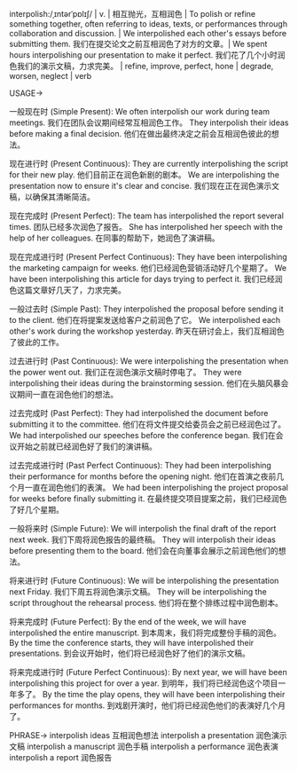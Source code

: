interpolish:/ˌɪntərˈpɒlɪʃ/ | v. |  相互抛光，互相润色 | To polish or refine something together, often referring to ideas, texts, or performances through collaboration and discussion. |  We interpolished each other's essays before submitting them. 我们在提交论文之前互相润色了对方的文章。|  We spent hours interpolishing our presentation to make it perfect. 我们花了几个小时润色我们的演示文稿，力求完美。 | refine, improve, perfect, hone |  degrade, worsen, neglect | verb

USAGE->

一般现在时 (Simple Present):
We often interpolish our work during team meetings.  我们在团队会议期间经常互相润色工作。
They interpolish their ideas before making a final decision.  他们在做出最终决定之前会互相润色彼此的想法。

现在进行时 (Present Continuous):
They are currently interpolishing the script for their new play.  他们目前正在润色新剧的剧本。
We are interpolishing the presentation now to ensure it's clear and concise. 我们现在正在润色演示文稿，以确保其清晰简洁。

现在完成时 (Present Perfect):
The team has interpolished the report several times.  团队已经多次润色了报告。
She has interpolished her speech with the help of her colleagues. 在同事的帮助下，她润色了演讲稿。

现在完成进行时 (Present Perfect Continuous):
They have been interpolishing the marketing campaign for weeks.  他们已经润色营销活动好几个星期了。
We have been interpolishing this article for days trying to perfect it.  我们已经润色这篇文章好几天了，力求完美。


一般过去时 (Simple Past):
They interpolished the proposal before sending it to the client.  他们在将提案发送给客户之前润色了它。
We interpolished each other's work during the workshop yesterday. 昨天在研讨会上，我们互相润色了彼此的工作。

过去进行时 (Past Continuous):
We were interpolishing the presentation when the power went out.  我们正在润色演示文稿时停电了。
They were interpolishing their ideas during the brainstorming session.  他们在头脑风暴会议期间一直在润色他们的想法。


过去完成时 (Past Perfect):
They had interpolished the document before submitting it to the committee.  他们在将文件提交给委员会之前已经润色过了。
We had interpolished our speeches before the conference began.  我们在会议开始之前就已经润色好了我们的演讲稿。


过去完成进行时 (Past Perfect Continuous):
They had been interpolishing their performance for months before the opening night. 他们在首演之夜前几个月一直在润色他们的表演。
We had been interpolishing the project proposal for weeks before finally submitting it.  在最终提交项目提案之前，我们已经润色了好几个星期。

一般将来时 (Simple Future):
We will interpolish the final draft of the report next week.  我们下周将润色报告的最终稿。
They will interpolish their ideas before presenting them to the board. 他们会在向董事会展示之前润色他们的想法。


将来进行时 (Future Continuous):
We will be interpolishing the presentation next Friday.  我们下周五将润色演示文稿。
They will be interpolishing the script throughout the rehearsal process.  他们将在整个排练过程中润色剧本。


将来完成时 (Future Perfect):
By the end of the week, we will have interpolished the entire manuscript.  到本周末，我们将完成整份手稿的润色。
By the time the conference starts, they will have interpolished their presentations.  到会议开始时，他们将已经润色好了他们的演示文稿。


将来完成进行时 (Future Perfect Continuous):
By next year, we will have been interpolishing this project for over a year.  到明年，我们将已经润色这个项目一年多了。
By the time the play opens, they will have been interpolishing their performances for months.  到戏剧开演时，他们将已经润色他们的表演好几个月了。


PHRASE->
interpolish ideas  互相润色想法
interpolish a presentation  润色演示文稿
interpolish a manuscript  润色手稿
interpolish a performance  润色表演
interpolish a report  润色报告


